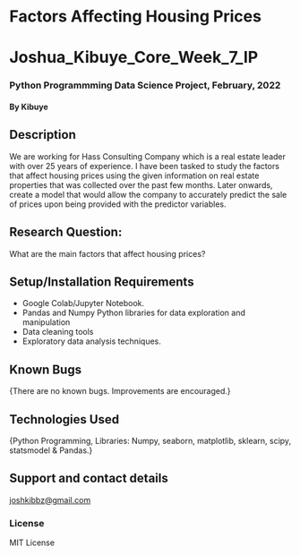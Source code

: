 # Factors Affecting Housing Prices
# Joshua_Kibuye_Core_Week_7_IP
### Python Programmming Data Science Project, February, 2022
#### By **Kibuye**
## Description
We are working for Hass Consulting Company which is a real estate leader with over 25 years of experience. I have been tasked to study the factors that affect housing prices using the given information on real estate properties that was collected over the past few months. Later onwards, create a model that would allow the company to accurately predict the sale of prices upon being provided with the predictor variables.
## Research Question:
What are the main factors that affect housing prices?
## Setup/Installation Requirements
* Google Colab/Jupyter Notebook.
* Pandas and Numpy Python libraries for data exploration and manipulation
* Data cleaning tools
* Exploratory data analysis techniques.
## Known Bugs
{There are no known bugs.
Improvements are encouraged.}
## Technologies Used
{Python Programming, 
Libraries: Numpy, seaborn, matplotlib, sklearn, scipy, statsmodel & Pandas.}

## Support and contact details
joshkibbz@gmail.com
### License
MIT License
